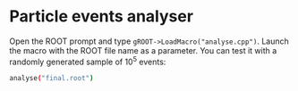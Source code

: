 # Particle events analyser

Open the ROOT prompt and type `gROOT->LoadMacro("analyse.cpp")`. Launch the macro with the ROOT file name as a parameter. You can test it with a randomly generated sample of $10^5$ events:

```bash
analyse("final.root")
```
